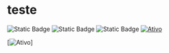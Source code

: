 # teste

![Static Badge](https://img.shields.io/badge/Ativo-green)
![Static Badge](https://img.shields.io/badge/Parado-gray)
![Static Badge](https://img.shields.io/badge/Finalizado-blue)
[![Ativo](https://img.shields.io/badge/Ativo-%E2%9C%93-brightgreen)](https://sua-url-aqui)


[![Ativo](https://img.shields.io/badge/Ativo-Check-brightgreen?logo=data:image/svg+xml;base64,aHR0cHM6Ly9mb250cy5nc3RhdGljLmNvbS9zL21hdGVyaWFsaWNvbnMvY2hlY2suc3Zn)]
